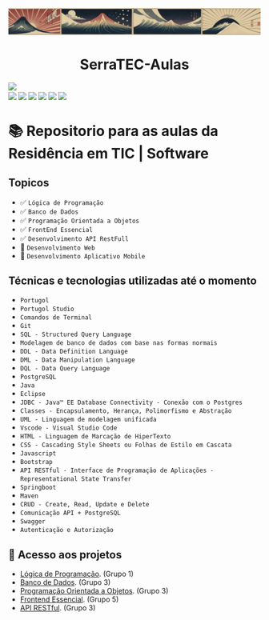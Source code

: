 ![Capa Titulo](/assets/images/00006-267240829.png)
<h1 align="center"> SerraTEC-Aulas </h1>
<p align="left">
<img loading="lazy" src="http://img.shields.io/static/v1?label=STATUS&message=Cursando&color=GREEN&style=for-the-badge"/>
<br>
<img loading="lazy" src="https://img.shields.io/badge/Linguagem-Portugol-pink"/>
<img loading="lazy" src="https://img.shields.io/badge/Linguagem-Java-purple"/>
<img loading="lazy" src="https://img.shields.io/badge/Linguagem-SQL-green"/>
<img loading="lazy" src="https://img.shields.io/badge/Linguagem-HTML-red"/>
<img loading="lazy" src="https://img.shields.io/badge/Linguagem-CSS-blue"/>
<img loading="lazy" src="https://img.shields.io/badge/Linguagem-Javascript-yellow"/>
</p>

# :books: Repositorio para as aulas da Residência em TIC | Software

## Topicos

- ✅ ``Lógica de Programação``
- ✅ ``Banco de Dados``
- ✅ ``Programação Orientada a Objetos``
- ✅ ``FrontEnd Essencial``
- ✅ ``Desenvolvimento API RestFull``
- 🔲 ``Desenvolvimento Web``
- 🔲 ``Desenvolvimento Aplicativo Mobile``

## Técnicas e tecnologias utilizadas até o momento

- ``Portugol``
- ``Portugol Studio``
- ``Comandos de Terminal``
- ``Git``
- ``SQL - Structured Query Language``
- ``Modelagem de banco de dados com base nas formas normais``
- ``DDL - Data Definition Language``
- ``DML - Data Manipulation Language``
- ``DQL - Data Query Language``
- ``PostgreSQL``
- ``Java``
- ``Eclipse``
- ``JDBC - Java™ EE Database Connectivity - Conexão com o Postgres``
- ``Classes - Encapsulamento, Herança, Polimorfismo e Abstração``
- ``UML - Linguagem de modelagem unificada``
- ``Vscode - Visual Studio Code``
- ``HTML - Linguagem de Marcação de HiperTexto``
- ``CSS - Cascading Style Sheets ou Folhas de Estilo em Cascata``
- ``Javascript``
- ``Bootstrap``
- ``API RESTful - Interface de Programação de Aplicações - Representational State Transfer``
- ``Springboot``
- ``Maven``
- ``CRUD - Create, Read, Update e Delete``
- ``Comunicação API + PostgreSQL``
- ``Swagger``
- ``Autenticação e Autorização``

## 📁 Acesso aos projetos
- [Lógica de Programação](/Matérias/Lógica%20de%20Programação/Projeto/PROJETOGRUPO1.por). (Grupo 1)
- [Banco de Dados](/Matérias/Banco%20de%20Dados/Projeto%20Grupo%203). (Grupo 3)
- [Programação Orientada a Objetos](/Matérias/Programação%20Orientada%20a%20Objeto/Projeto/ProjetoPooGrupo3). (Grupo 3)
- [Frontend Essencial](Matérias/Frontend%20Essencial/Projeto). (Grupo 5)
- [API RESTful](Matérias/API%20Restful/Projeto/Serratec-Projeto-APIRestfull-Grupo3). (Grupo 3)
